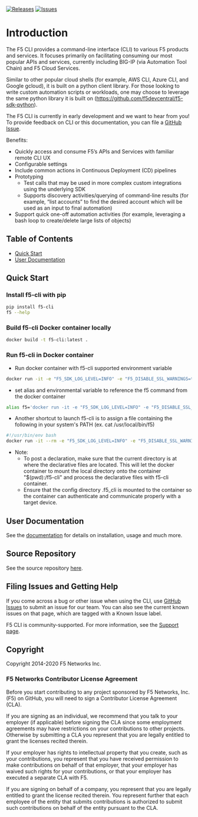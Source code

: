 [![Releases](https://img.shields.io/github/release/f5devcentral/f5-cli.svg)](https://github.com/f5devcentral/f5-cli/releases)
[![Issues](https://img.shields.io/github/issues/f5devcentral/f5-cli.svg)](https://github.com/f5devcentral/f5-cli/issues)

# Introduction

The F5 CLI provides a command-line interface (CLI) to various F5 products and services. It focuses primarily on facilitating consuming our most popular APIs and services, currently including BIG-IP (via Automation Tool Chain) and F5 Cloud Services. 

Similar to other popular cloud shells (for example, AWS CLI, Azure CLI, and Google gcloud), it is built on a python client library. For those looking to write custom automation scripts or workloads, one may choose to leverage the same python library it is built on (https://github.com/f5devcentral/f5-sdk-python).  

The F5 CLI is currently in early development and we want to hear from you! To provide feedback on CLI or this documentation, you can file a [GitHub Issue](https://github.com/F5Devcentral/f5-cli/issues).

Benefits: 

- Quickly access and consume F5’s APIs and Services with familiar remote CLI UX
- Configurable settings 
- Include common actions in Continuous Deployment (CD) pipelines 
- Prototyping  
    - Test calls that may be used in more complex custom integrations using the underlying SDK
    - Supports discovery activities/querying of command-line results (for example, “list accounts” to find the desired account which will be used as an input to final automation) 
- Support quick one-off automation activities (for example, leveraging a bash loop to create/delete large lists of objects)   

## Table of Contents

- [Quick Start](#quick-start)
- [User Documentation](#user-documentation)

## Quick Start

### Install f5-cli with pip
```bash
pip install f5-cli
f5 --help
```

### Build f5-cli Docker container locally
```bash
docker build -t f5-cli:latest .
```

### Run f5-cli in Docker container

- Run docker container with f5-cli supported environment variable
```bash
docker run -it -e "F5_SDK_LOG_LEVEL=INFO" -e "F5_DISABLE_SSL_WARNINGS=true" -v "$HOME/.f5_cli:/root/.f5_cli" -v "$(pwd):/f5-cli" <dockerhub url> f5
```
- set alias and environmental variable to reference the f5 command from the docker container 
```bash
alias f5='docker run -it -e "F5_SDK_LOG_LEVEL=INFO" -e "F5_DISABLE_SSL_WARNINGS=true" -v "$HOME/.f5_cli:/root/.f5_cli" -v "$(pwd):/f5-cli" <dockerhub url> f5'
```
- Another shortcut to launch f5-cli is to assign a file containing the following in your system's PATH (ex. cat /usr/local/bin/f5)
```bash
#!/usr/bin/env bash
docker run -it --rm -e "F5_SDK_LOG_LEVEL=INFO" -e "F5_DISABLE_SSL_WARNINGS=true" -v "$HOME/.f5_cli:/root/.f5_cli" -v "$(pwd):/f5-cli" f5devcentral/f5-cli:latest f5 $@
```

   * Note: 
      * To post a declaration, make sure that the current directory is at where the declarative files are located. This will let the docker container to mount the local directory onto the container "$(pwd):/f5-cli" and process the declarative files with f5-cli container.
      * Ensure that the config directory .f5_cli is mounted to the container so the container can authenticate and communicate properly with a target device.
## User Documentation

See the [documentation](https://clouddocs.f5.com/sdk/f5-cli/) for details on installation, usage and much more.

## Source Repository

See the source repository [here](https://github.com/f5devcentral/f5-cli).

## Filing Issues and Getting Help

If you come across a bug or other issue when using the CLI, use [GitHub Issues](https://github.com/f5devcentral/f5-cli/issues) to submit an issue for our team.  You can also see the current known issues on that page, which are tagged with a Known Issue label.  

F5 CLI is community-supported. For more information, see the [Support page](SUPPORT.md).

## Copyright

Copyright 2014-2020 F5 Networks Inc.

### F5 Networks Contributor License Agreement

Before you start contributing to any project sponsored by F5 Networks, Inc. (F5) on GitHub, you will need to sign a Contributor License Agreement (CLA).  

If you are signing as an individual, we recommend that you talk to your employer (if applicable) before signing the CLA since some employment agreements may have restrictions on your contributions to other projects. Otherwise by submitting a CLA you represent that you are legally entitled to grant the licenses recited therein.  

If your employer has rights to intellectual property that you create, such as your contributions, you represent that you have received permission to make contributions on behalf of that employer, that your employer has waived such rights for your contributions, or that your employer has executed a separate CLA with F5.

If you are signing on behalf of a company, you represent that you are legally entitled to grant the license recited therein. You represent further that each employee of the entity that submits contributions is authorized to submit such contributions on behalf of the entity pursuant to the CLA.

